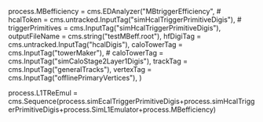 
process.MBefficiency = cms.EDAnalyzer("MBtriggerEfficiency",
    # hcalToken = cms.untracked.InputTag("simHcalTriggerPrimitiveDigis"),
    # triggerPrimitives = cms.InputTag("simHcalTriggerPrimitiveDigis"),
    outputFileName = cms.string("testMBeff.root"),
    hfDigiTag = cms.untracked.InputTag("hcalDigis"),
    caloTowerTag = cms.InputTag("towerMaker"),
    # caloTowerTag = cms.InputTag("simCaloStage2Layer1Digis"),
    trackTag = cms.InputTag("generalTracks"),
    vertexTag = cms.InputTag("offlinePrimaryVertices"),
)

process.L1TReEmul = cms.Sequence(process.simEcalTriggerPrimitiveDigis+process.simHcalTriggerPrimitiveDigis+process.SimL1Emulator+process.MBefficiency)
